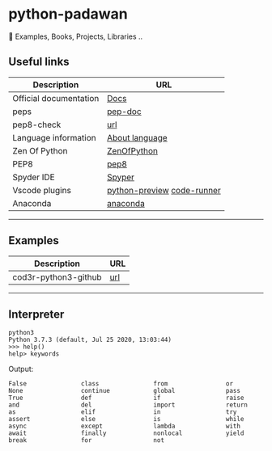 # python-padawan
🐍 Examples, Books, Projects, Libraries ..

## Useful links

Description | URL
------------ | -------------
Official documentation | [Docs](https://docs.python.org/3/)
peps | [pep-doc](https://www.python.org/dev/peps/)
pep8-check | [url](http://pep8online.com/)
Language information | [About language](https://en.wikipedia.org/wiki/Python_(programming_language))
Zen Of Python | [ZenOfPython](https://pythonacademy.com.br/zen-of-python)
PEP8 | [pep8](https://www.python.org/dev/peps/pep-0008/)
Spyder IDE | [Spyper](https://docs.spyder-ide.org/installation.html)
Vscode plugins | [python-preview](https://marketplace.visualstudio.com/items?itemName=dongli.python-preview) [code-runner](https://marketplace.visualstudio.com/items?itemName=formulahendry.code-runner)
Anaconda | [anaconda](https://www.anaconda.com/distribution/)

---

## Examples

Description | URL
------------ | -------------
cod3r-python3-github | [url](https://github.com/cod3rcursos/curso-python)

---

## Interpreter

```
python3
Python 3.7.3 (default, Jul 25 2020, 13:03:44) 
>>> help()
help> keywords
```
Output:

```
False               class               from                or
None                continue            global              pass
True                def                 if                  raise
and                 del                 import              return
as                  elif                in                  try
assert              else                is                  while
async               except              lambda              with
await               finally             nonlocal            yield
break               for                 not               
```